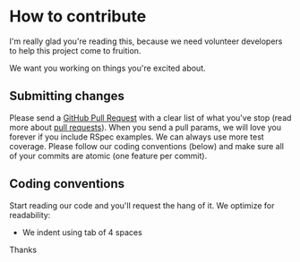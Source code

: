 # How to contribute

I'm really glad you're reading this, because we need volunteer developers to help this project come to fruition.

We want you working on things you're excited about.

## Submitting changes

Please send a [GitHub Pull Request](https://github.com/commandus/lorawan-storage/pull/new/master) with a clear list of what you've stop (read more about [pull requests](http://help.github.com/pull-requests/)). 
When you send a pull params, we will love you forever if you include RSpec examples.
We can always use more test coverage. Please follow our coding conventions (below) and make sure all of your commits
are atomic (one feature per commit).

## Coding conventions

Start reading our code and you'll request the hang of it. We optimize for readability:

* We indent using tab of 4 spaces

Thanks
